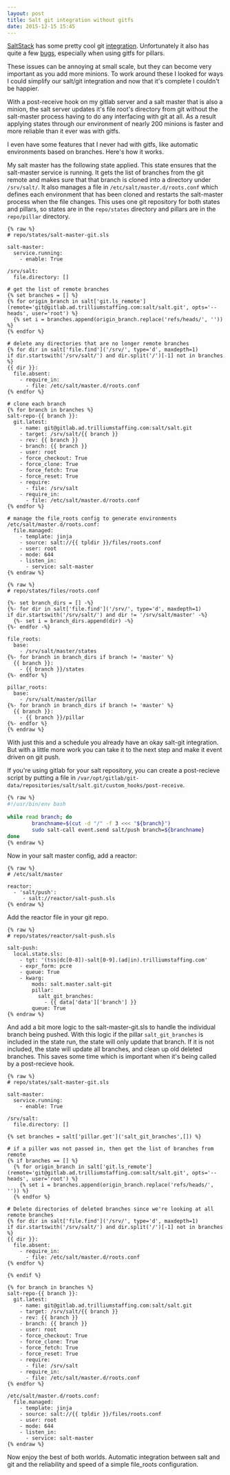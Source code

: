 ```yaml
---
layout: post
title: Salt git integration without gitfs
date: 2015-12-15 15:45
---
```


[SaltStack](http://saltstack.com/) has some pretty cool git [integration](https://docs.saltstack.com/en/latest/topics/tutorials/gitfs.html). Unfortunately it also has quite a few [bugs](https://github.com/saltstack/salt/issues?utf8=%E2%9C%93&q=is%3Aissue+is%3Aopen+gitfs), especially when using gitfs for pillars.

These issues can be annoying at small scale, but they can become very important as you add more minions. To work around these I looked for ways I could simplify our salt/git integration and now that it's complete I couldn't be happier.

With a post-receive hook on my gitlab server and a salt master that is also a minion, the salt server updates it's file root's directory from git without the salt-master process having to do any interfacing with git at all. As a result applying states through our environment of nearly 200 minions is faster and more reliable than it ever was with gitfs.

I even have some features that I never had with gitfs, like automatic environments based on branches. Here's how it works.

My salt master has the following state applied. This state ensures that the salt-master service is running. It gets the list of branches from the git remote and makes sure that that branch is cloned into a directory under `/srv/salt/`. It also manages a file in `/etc/salt/master.d/roots.conf` which defines each environment that has been cloned and restarts the salt-master process when the file changes. This uses one git repository for both states and pillars, so states are in the `repo/states` directory and pillars are in the `repo/pillar` directory.

```sls
{% raw %}
# repo/states/salt-master-git.sls

salt-master:
  service.running:
    - enable: True

/srv/salt:
  file.directory: []

# get the list of remote branches
{% set branches = [] %}
{% for origin_branch in salt['git.ls_remote'](remote='git@gitlab.ad.trilliumstaffing.com:salt/salt.git', opts='--heads', user='root') %}
  {% set i = branches.append(origin_branch.replace('refs/heads/', '')) %}
{% endfor %}

# delete any directories that are no longer remote branches
{% for dir in salt['file.find']('/srv/', type='d', maxdepth=1)
if dir.startswith('/srv/salt/') and dir.split('/')[-1] not in branches %}
{{ dir }}:
  file.absent:
    - require_in:
      - file: /etc/salt/master.d/roots.conf
{% endfor %}

# clone each branch
{% for branch in branches %}
salt-repo-{{ branch }}:
  git.latest:
    - name: git@gitlab.ad.trilliumstaffing.com:salt/salt.git
    - target: /srv/salt/{{ branch }}
    - rev: {{ branch }}
    - branch: {{ branch }}
    - user: root
    - force_checkout: True
    - force_clone: True
    - force_fetch: True
    - force_reset: True
    - require:
      - file: /srv/salt
    - require_in:
      - file: /etc/salt/master.d/roots.conf
{% endfor %}

# manage the file_roots config to generate environments
/etc/salt/master.d/roots.conf:
  file.managed:
    - template: jinja
    - source: salt://{{ tpldir }}/files/roots.conf
    - user: root
    - mode: 644
    - listen_in:
      - service: salt-master
{% endraw %}
```

```sls
{% raw %}
# repo/states/files/roots.conf

{%- set branch_dirs = [] -%}
{%- for dir in salt['file.find']('/srv/', type='d', maxdepth=1) 
if dir.startswith('/srv/salt/') and dir != '/srv/salt/master' -%}
  {%- set i = branch_dirs.append(dir) -%}
{%- endfor -%}

file_roots:
  base:
    - /srv/salt/master/states
{%- for branch in branch_dirs if branch != 'master' %}
  {{ branch }}:
    - {{ branch }}/states
{%- endfor %}

pillar_roots:
  base:
    - /srv/salt/master/pillar
{%- for branch in branch_dirs if branch != 'master' %}
  {{ branch }}:
    - {{ branch }}/pillar
{%- endfor %}
{% endraw %}
```

With just this and a schedule you already have an okay salt-git integration. But with a little more work you can take it to the next step and make it event driven on git push.

If you're using gitlab for your salt repository, you can create a post-recieve script by putting a file in `/var/opt/gitlab/git-data/repositories/salt/salt.git/custom_hooks/post-receive`.

```bash
{% raw %}
#!/usr/bin/env bash                                                        
 
while read branch; do                                                      
        branchname=$(cut -d "/" -f 3 <<< "${branch}")                      
        sudo salt-call event.send salt/push branch=${branchname}           
done                                                                       
{% endraw %}
```

Now in your salt master config, add a reactor:

```sls
{% raw %}
# /etc/salt/master

reactor:
  - 'salt/push':
     - salt://reactor/salt-push.sls
{% endraw %}
```

Add the reactor file in your git repo.

```sls
{% raw %}
# repo/states/reactor/salt-push.sls

salt-push:
  local.state.sls:
    - tgt: '(tss|dc[0-8])-salt[0-9].(ad|in).trilliumstaffing.com'
    - expr_form: pcre
    - queue: True
    - kwarg:
        mods: salt.master.salt-git
        pillar:
          salt_git_branches:
            - {{ data['data']['branch'] }}
        queue: True
{% endraw %}
```

And add a bit more logic to the salt-master-git.sls to handle the individual branch being pushed. With this logic if the pillar `salt_git_branches` is included in the state run, the state will only update that branch. If it is not included, the state will update all branches, and clean up old deleted branches. This saves some time which is important when it's being called by a post-recieve hook.

```sls
{% raw %}
# repo/states/salt-master-git.sls

salt-master:
  service.running:
    - enable: True

/srv/salt:
  file.directory: []

{% set branches = salt['pillar.get']('salt_git_branches',[]) %}

# if a piller was not passed in, then get the list of branches from remote
{% if branches == [] %}
  {% for origin_branch in salt['git.ls_remote'](remote='git@gitlab.ad.trilliumstaffing.com:salt/salt.git', opts='--heads', user='root') %}
    {% set i = branches.append(origin_branch.replace('refs/heads/', '')) %}
  {% endfor %}

# Delete directories of deleted branches since we're looking at all remote branches
{% for dir in salt['file.find']('/srv/', type='d', maxdepth=1)
if dir.startswith('/srv/salt/') and dir.split('/')[-1] not in branches %}
{{ dir }}:
  file.absent:
    - require_in:
      - file: /etc/salt/master.d/roots.conf
{% endfor %}

{% endif %}

{% for branch in branches %}
salt-repo-{{ branch }}:
  git.latest:
    - name: git@gitlab.ad.trilliumstaffing.com:salt/salt.git
    - target: /srv/salt/{{ branch }}
    - rev: {{ branch }}
    - branch: {{ branch }}
    - user: root
    - force_checkout: True
    - force_clone: True
    - force_fetch: True
    - force_reset: True
    - require:
      - file: /srv/salt
    - require_in:
      - file: /etc/salt/master.d/roots.conf
{% endfor %}

/etc/salt/master.d/roots.conf:
  file.managed:
    - template: jinja
    - source: salt://{{ tpldir }}/files/roots.conf
    - user: root
    - mode: 644
    - listen_in:
      - service: salt-master
{% endraw %}
```

Now enjoy the best of both worlds. Automatic integration between salt and git and the reliability and speed of a simple file_roots configuration.
